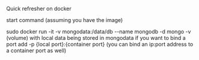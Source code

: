 Quick refresher on docker

start command (assuming you have the image)

sudo docker run -it -v mongodata:/data/db --name mongodb -d mongo
-v (volume) with local data being stored in mongodata
if you want to bind a port add -p {local port}:{container port} (you can bind an ip:port address to a container port as well)
